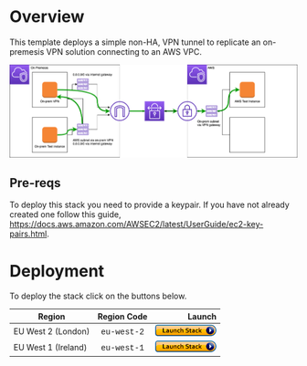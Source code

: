 # Overview
This template deploys a simple non-HA, VPN tunnel to replicate an on-premesis VPN solution connecting to an AWS VPC.

<p align="center">
  <img width="900" src="https://github.com/charliejllewellyn/aws-service-demos/blob/master/vpn/images/Static_VPN.png">
</p>

## Pre-reqs

To deploy this stack you need to provide a keypair. If you have not already created one follow this guide, 
https://docs.aws.amazon.com/AWSEC2/latest/UserGuide/ec2-key-pairs.html.
# Deployment

To deploy the stack click on the buttons below.

| Region| Region Code | Launch |
|------|:------:|-------:|
| EU West 2 (London)| <span style="font-family:'Courier';">eu-west-2</span> | [![Launch Step 0A in eu-west-2](images/cfn-launch-stack.png)](https://console.aws.amazon.com/cloudformation/home?region=eu-west-2#/stacks/new?stackName=VPN&templateURL=https://cjl-cloudformation-stack-templates-eu-west-2.s3.eu-west-1.amazonaws.com/vpn/vpn-static.template) |
| EU West 1 (Ireland)| <span style="font-family:'Courier';">eu-west-1</span> | [![Launch Step 0A in eu-west-1](images/cfn-launch-stack.png)](https://console.aws.amazon.com/cloudformation/home?region=eu-west-2#/stacks/new?stackName=VPN&templateURL=https://cjl-cloudformation-stack-templates-eu-west-2.s3.eu-west-2.amazonaws.com/vpn/vpn-static.template) |
